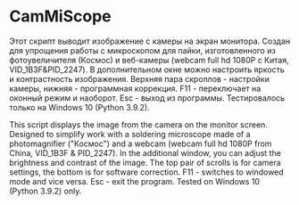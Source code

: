 # CamMiScope
Этот скрипт выводит изображение с камеры на экран монитора. Создан для упрощения работы с микроскопом для пайки, изготовленного из фотоувеличителя (Космос) и веб-камеры (webcam full hd 1080P с Китая, VID_1B3F&PID_2247).
В дополнительном окне можно настроить яркость и контрастность изображения. Верхняя пара скроллов - настройки камеры, нижняя - программная коррекция. F11 - переключает на оконный режим и наоборот. Esc - выход из программы.
Тестировалось только на Windows 10 (Python 3.9.2).

This script displays the image from the camera on the monitor screen. Designed to simplify work with a soldering microscope made of a photomagnifier ("Космос") and a webcam (webcam full hd 1080P from China, VID_1B3F & PID_2247).
In the additional window, you can adjust the brightness and contrast of the image. The top pair of scrolls is for camera settings, the bottom is for software correction. F11 - switches to windowed mode and vice versa. Esc - exit the program.
Tested on Windows 10 (Python 3.9.2) only.
